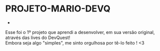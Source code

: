 # PROJETO-MARIO-DEVQ
-
Esse foi o 1º projeto que aprendi a desenvolver, em sua versão original, através das lives do DevQuest!</br>
Embora seja algo "simples", me sinto orgulhosa por tê-lo feito ! <3
